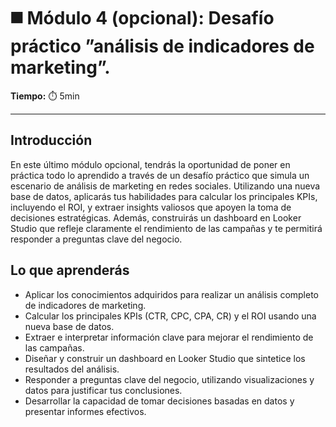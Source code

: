 # ◼️ Módulo 4 (opcional): Desafío práctico ”análisis de indicadores de marketing”.


**Tiempo:** ⏱️️ 5min


---


## Introducción


En este último módulo opcional, tendrás la oportunidad de poner en práctica todo lo aprendido a través de un desafío práctico que simula un escenario de análisis de marketing en redes sociales. Utilizando una nueva base de datos, aplicarás tus habilidades para calcular los principales KPIs, incluyendo el ROI, y extraer insights valiosos que apoyen la toma de decisiones estratégicas. Además, construirás un dashboard en Looker Studio que refleje claramente el rendimiento de las campañas y te permitirá responder a preguntas clave del negocio.




## Lo que aprenderás


* Aplicar los conocimientos adquiridos para realizar un análisis completo de indicadores de marketing.
* Calcular los principales KPIs (CTR, CPC, CPA, CR) y el ROI usando una nueva base de datos.
* Extraer e interpretar información clave para mejorar el rendimiento de las campañas.
* Diseñar y construir un dashboard en Looker Studio que sintetice los resultados del análisis.
* Responder a preguntas clave del negocio, utilizando visualizaciones y datos para justificar tus conclusiones.
* Desarrollar la capacidad de tomar decisiones basadas en datos y presentar informes efectivos.

